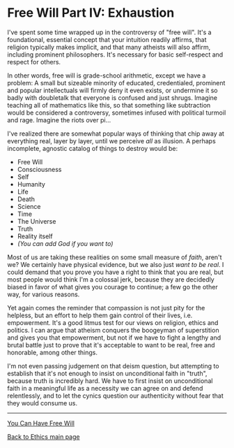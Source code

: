 # Free Will Part IV: Exhaustion

I've spent some time wrapped up in the controversy of "free will". It's a foundational, essential concept that your intuition readily affirms, that religion typically makes implicit, and that many atheists will also affirm, including prominent philosophers. It's necessary for basic self-respect and respect for others.

In other words, free will is grade-school arithmetic, except we have a problem: A small but sizeable minority of educated, credentialed, prominent and popular intellectuals will firmly deny it even exists, or undermine it so badly with doubletalk that everyone is confused and just shrugs. Imagine teaching all of mathematics like this, so that something like subtraction would be considered a controversy, sometimes infused with political turmoil and rage. Imagine the riots over pi...

I've realized there are somewhat popular ways of thinking that chip away at everything real, layer by layer, until we perceive *all* as illusion. A perhaps incomplete, agnostic catalog of things to destroy would be:

- Free Will
- Consciousness
- Self
- Humanity
- Life
- Death
- Science
- Time
- The Universe
- Truth
- Reality itself
- *(You can add God if you want to)*

Most of us are taking these realities on some small measure of *faith*, aren't we? We certainly have physical evidence, but we also just *want to be real*. I could demand that you prove you have a right to think that you are real, but most people would think I'm a colossal jerk, because they are decidedly biased in favor of what gives you courage to continue; a few go the other way, for various reasons.

Yet again comes the reminder that compassion is not just pity for the helpless, but an effort to help them gain control of their lives, i.e. empowerment. It's a good litmus test for our views on religion, ethics and politics. I can argue that atheism conquers the boogeyman of superstition and gives you that empowerment, but not if we have to fight a lengthy and brutal battle just to prove that it's acceptable to want to be real, free and honorable, among other things.

I'm not even passing judgement on that deism question, but attempting to establish that it's not enough to insist on unconditional faith in "truth", because truth is incredibly hard. We have to first insist on unconditional faith in a meaningful life as a necessity we can agree on and defend relentlessly, and to let the cynics question our authenticity without fear that they would consume us.

------

[You Can Have Free Will](./FreeWill.md)

[Back to Ethics main page](./README.md)
